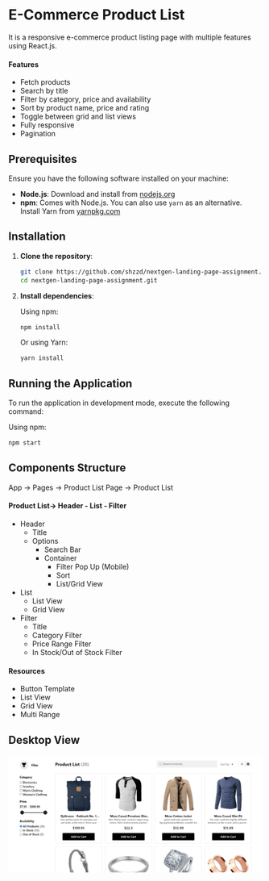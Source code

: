 # E-Commerce Product List

It is a responsive e-commerce product listing page with multiple features using React.js.

#### Features

-   Fetch products
-   Search by title
-   Filter by category, price and availability
-   Sort by product name, price and rating
-   Toggle between grid and list views
-   Fully responsive
-   Pagination

## Prerequisites

Ensure you have the following software installed on your machine:

-   **Node.js**: Download and install from [nodejs.org](https://nodejs.org/)
-   **npm**: Comes with Node.js. You can also use `yarn` as an alternative. Install Yarn from [yarnpkg.com](https://yarnpkg.com/)

## Installation

1. **Clone the repository**:

    ```bash
    git clone https://github.com/shzzd/nextgen-landing-page-assignment.git
    cd nextgen-landing-page-assignment.git
    ```

2. **Install dependencies**:

    Using npm:

    ```bash
    npm install
    ```

    Or using Yarn:

    ```bash
    yarn install
    ```

## Running the Application

To run the application in development mode, execute the following command:

Using npm:

```bash
npm start
```

## Components Structure

App -> Pages -> Product List Page -> Product List

#### Product List-> Header - List - Filter

-   Header
    -   Title
    -   Options
        -   Search Bar
        -   Container
            -   Filter Pop Up (Mobile)
            -   Sort
            -   List/Grid View
-   List
    -   List View
    -   Grid View
-   Filter
    -   Title
    -   Category Filter
    -   Price Range Filter
    -   In Stock/Out of Stock Filter

#### Resources

-   Button Template
-   List View
-   Grid View
-   Multi Range

## Desktop View

![App Screenshot](./src/assets/desktop.png)
